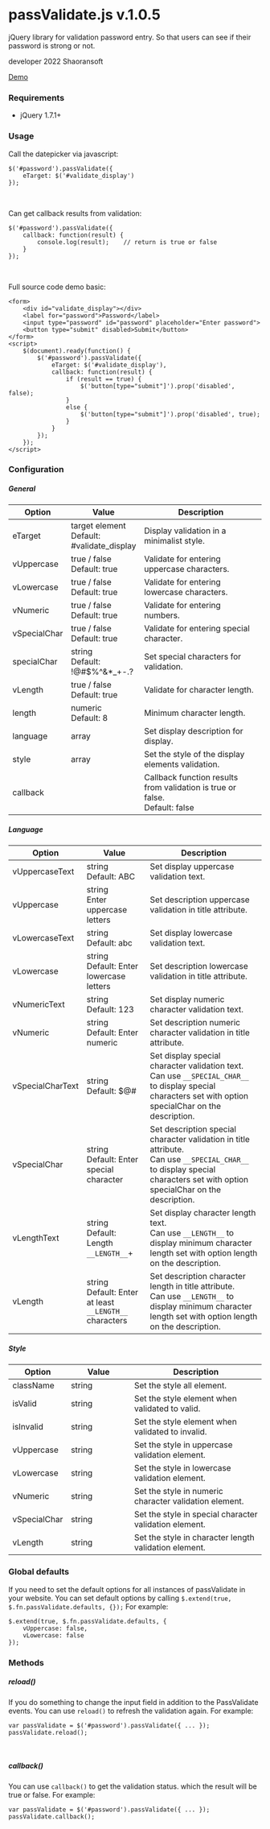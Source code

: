 # passValidate.js v.1.0.5
jQuery library for validation password entry. So that users can see if their password is strong or not.
<p>developer 2022 Shaoransoft</p>
<a href="https://shaoransoft.github.io/PassValidate/demo.html" target="_blank">Demo</a>
<h3>Requirements</h3>
<ul>
  <li>jQuery 1.7.1+</li>
</ul>
<h3>Usage</h3>
<p>Call the datepicker via javascript:</p>
<pre><code>$('#password').passValidate({
    eTarget: $('#validate_display')
});</code></pre><br>
<p>Can get callback results from validation:</p>
<pre><code>$('#password').passValidate({
    callback: function(result) {
        console.log(result);    // return is true or false
    }
});</code></pre><br>
    <p>Full source code demo basic:</p>
<pre><code>&lt;form&gt;
    &lt;div id="validate_display"&gt;&lt;/div&gt;
    &lt;label for="password"&gt;Password&lt;/label&gt;
    &lt;input type="password" id="password" placeholder="Enter password"&gt;
    &lt;button type="submit" disabled&gt;Submit&lt;/button&gt;
&lt;/form&gt;
&lt;script&gt;
    $(document).ready(function() {
        $('#password').passValidate({
            eTarget: $('#validate_display'),
            callback: function(result) {
                if (result == true) {
                    $('button[type="submit"]').prop('disabled', false);
                }
                else {
                    $('button[type="submit"]').prop('disabled', true);
                }
            }
        });
    });
&lt;/script&gt;</code></pre>
<h3>Configuration</h3>
<h5>General</h5>
<table>
  <thead>
    <tr>
      <th width="20%">Option</th>
      <th width="25%">Value</th>
      <th>Description</th>
    </tr>
  </thead>
  <tbody>
    <tr>
      <td>eTarget</td>
      <td>target element<br>Default: #validate_display</td>
      <td>Display validation in a minimalist style.</td>
    </tr>
    <tr>
      <td>vUppercase</td>
      <td>true / false<br>Default: true</td>
      <td>Validate for entering uppercase characters.</td>
    </tr>
    <tr>
      <td>vLowercase</td>
      <td>true / false<br>Default: true</td>
      <td>Validate for entering lowercase characters.</td>
    </tr>
    <tr>
      <td>vNumeric</td>
      <td>true / false<br>Default: true</td>
      <td>Validate for entering numbers.</td>
    </tr>
    <tr>
      <td>vSpecialChar</td>
      <td>true / false<br>Default: true</td>
      <td>Validate for entering special character.</td>
    </tr>
    <tr>
      <td>specialChar</td>
      <td>string<br>Default: !@#$%^&*_+-.?</td>
      <td>Set special characters for validation.</td>
    </tr>
    <tr>
      <td>vLength</td>
      <td>true / false<br>Default: true</td>
      <td>Validate for character length.</td>
    </tr>
    <tr>
      <td>length</td>
      <td>numeric<br>Default: 8</td>
      <td>Minimum character length.</td>
    </tr>
    <tr>
      <td>language</td>
      <td>array</td>
      <td>Set display description for display.</td>
    </tr>
    <tr>
      <td>style</td>
      <td>array</td>
      <td>Set the style of the display elements validation.</td>
    </tr>
    <tr>
      <td>callback</td>
      <td></td>
      <td>Callback function results from validation is true or false.<br>Default: false</td>
    </tr>
  </tbody>
</table>
<h5>Language</h5>
<table>
  <thead>
    <tr>
      <th width="20%">Option</th>
      <th width="25%">Value</th>
      <th>Description</th>
    </tr>
  </thead>
  <tbody>
    <tr>
      <td>vUppercaseText</td>
      <td>string<br>Default: ABC</td>
      <td>Set display uppercase validation text.</td>
    </tr>
    <tr>
      <td>vUppercase</td>
      <td>string<br>Enter uppercase letters</td>
      <td>Set description uppercase validation in title attribute.</td>
    </tr>
    <tr>
      <td>vLowercaseText</td>
      <td>string<br>Default: abc</td>
      <td>Set display lowercase validation text.</td>
    </tr>
    <tr>
      <td>vLowercase</td>
      <td>string<br>Default: Enter lowercase letters</td>
      <td>Set description lowercase validation in title attribute.</td>
    </tr>
    <tr>
      <td>vNumericText</td>
      <td>string<br>Default: 123</td>
      <td>Set display numeric character validation text.</td>
    </tr>
    <tr>
      <td>vNumeric</td>
      <td>string<br>Default: Enter numeric</td>
      <td>Set description numeric character validation in title attribute.</td>
    </tr>
    <tr>
      <td>vSpecialCharText</td>
      <td>string<br>Default: $@#</td>
      <td>Set display special character validation text.<br>Can use <code>__SPECIAL_CHAR__</code> to display special characters set with option specialChar on the description.</td>
    </tr>
    <tr>
      <td>vSpecialChar</td>
      <td>string<br>Default: Enter special character</td>
      <td>Set description special character validation in title attribute.<br>Can use <code>__SPECIAL_CHAR__</code> to display special characters set with option specialChar on the description.</td>
    </tr>
    <tr>
      <td>vLengthText</td>
      <td>string<br>Default: Length <code>__LENGTH__</code>+</td>
      <td>Set display character length text.<br>Can use <code>__LENGTH__</code> to display minimum character length set with option length on the description.</td>
    </tr>
    <tr>
      <td>vLength</td>
      <td>string<br>Default: Enter at least <code>__LENGTH__</code> characters</td>
      <td>Set description character length in title attribute.<br>Can use <code>__LENGTH__</code> to display minimum character length set with option length on the description.</td>
    </tr>
  </tbody>
</table>
<h5>Style</h5>
<table>
  <thead>
    <tr>
      <th width="20%">Option</th>
      <th width="25%">Value</th>
      <th>Description</th>
    </tr>
  </thead>
  <tbody>
    <tr>
      <td>className</td>
      <td>string</td>
      <td>Set the style all element.</td>
    </tr>
    <tr>
      <td>isValid</td>
      <td>string</td>
      <td>Set the style element when validated to valid.</td>
    </tr>
    <tr>
      <td>isInvalid</td>
      <td>string</td>
      <td>Set the style element when validated to invalid.</td>
    </tr>
    <tr>
      <td>vUppercase</td>
      <td>string</td>
      <td>Set the style in uppercase validation element.</td>
    </tr>
    <tr>
      <td>vLowercase</td>
      <td>string</td>
      <td>Set the style in lowercase validation element.</td>
    </tr>
    <tr>
      <td>vNumeric</td>
      <td>string</td>
      <td>Set the style in numeric character validation element.</td>
    </tr>
    <tr>
      <td>vSpecialChar</td>
      <td>string</td>
      <td>Set the style in special character validation element.</td>
    </tr>
    <tr>
      <td>vLength</td>
      <td>string</td>
      <td>Set the style in character length validation element.</td>
    </tr>
  </tbody>
</table>
<h3>Global defaults</h3>
<p>If you need to set the default options for all instances of passValidate in your website. You can set default options by calling <code>$.extend(true, $.fn.passValidate.defaults, {});</code> For example:</p>
<pre><code>$.extend(true, $.fn.passValidate.defaults, {
    vUppercase: false,
    vLowercase: false
});</code></pre>
<h3>Methods</h3>
<h5>reload()</h5>
<p>If you do something to change the input field in addition to the PassValidate events. You can use <code>reload()</code> to refresh the validation again. For example:</p>
<pre><code>var passValidate = $('#password').passValidate({ ... });
passValidate.reload();</code></pre><br>
<h5>callback()</h5>
<p>You can use <code>callback()</code> to get the validation status. which the result will be true or false. For example:</p>
<pre><code>var passValidate = $('#password').passValidate({ ... });
passValidate.callback();</code></pre>
